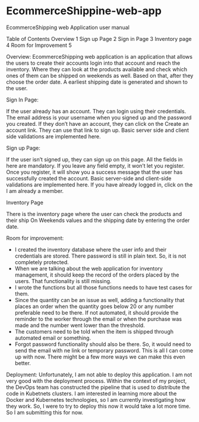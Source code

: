 # EcommerceShippine-web-app

EcommerceShipping web Application user manual


Table of Contents
Overview	1
Sign up Page	2
Sign in Page	3
Inventory page	4
Room for Improvement	5


Overview:
EcommerceShipping web application is an application that allows the users to create their accounts login into that account and reach the inventory. Where they can look at the products available and check which ones of them can be shipped on weekends as well. Based on that, after they choose the order date. A earliest shipping date is generated and shown to the user. 




Sign In Page:
 
If the user already has an account. They can login using their credentials. The email address is your username when you signed up and the password you created. If they don’t have an account, they can click on the Create an account link. They can use that link to sign up. Basic server side and client side validations are implemented here.










Sign up Page:
 

If the user isn’t signed up, they can sign up on this page. All the fields in here are mandatory. If you leave any field empty, it won’t let you register. Once you register, it will show you a success message that the user has successfully created the account. Basic server-side and client-side validations are implemented here. If you have already logged in, click on the I am already a member. 









Inventory Page
 
There is the inventory page where the user can check the products and their ship On Weekends values and the shipping date by entering the order date. 

















Room for improvement:
-	I created the inventory database where the user info and their credentials are stored. There password is still in plain text. So, it is not completely protected. 
-	When we are talking about the web application for inventory management, it should keep the record of the orders placed by the users. That functionality is still missing.
-	I wrote the functions but all those functions needs to have test cases for them.
-	Since the quantity can be an issue as well, adding a functionality that places an order when the quantity goes below 20 or any number preferable need to be there. If not automated, it should provide the reminder to the worker through the email or when the purchase was made and the number went lower than the threshold. 
-	The customers need to be told when the item is shipped through automated email or something. 
-	Forgot password functionality should also be there. So, it would need to send the email with ne link or temporary password. 
This is all I can come up with now.  There might be a few more ways we can make this even better. 

Deployment:
Unfortunately, I am not able to deploy this application. I am not very good with the deployment process. Within the context of my project, the DevOps team has constructed the pipeline that is used to distribute the code in Kubetnets clusters. I am interested in learning more about the Docker and Kubernetes technologies, so I am currently investigating how they work. So, I were to try to deploy this now it would take a lot more time. So I am submitting this for now. 
